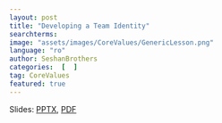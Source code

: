 ```yaml
---
layout: post
title: "Developing a Team Identity"
searchterms:
image: "assets/images/CoreValues/GenericLesson.png"
language: "ro"
author: SeshanBrothers
categories:  [  ]
tag: CoreValues
featured: true
---
```



Slides:
 <a href="/translations/ro/CoreValues/TeamIdentity (rom).pptx">PPTX</a>,
 <a href="/translations/ro/CoreValues/TeamIdentity (rom).pdf">PDF</a>
